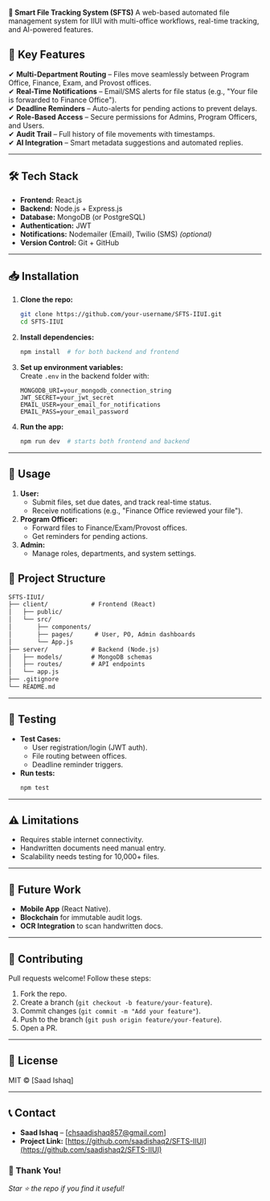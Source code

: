 
**📁 Smart File Tracking System (SFTS)** 
A web-based automated file management system for IIUI with multi-office workflows, real-time tracking, and AI-powered features.  


## **🚀 Key Features**  
✔ **Multi-Department Routing** – Files move seamlessly between Program Office, Finance, Exam, and Provost offices.  
✔ **Real-Time Notifications** – Email/SMS alerts for file status (e.g., "Your file is forwarded to Finance Office").  
✔ **Deadline Reminders** – Auto-alerts for pending actions to prevent delays.  
✔ **Role-Based Access** – Secure permissions for Admins, Program Officers, and Users.  
✔ **Audit Trail** – Full history of file movements with timestamps.  
✔ **AI Integration** – Smart metadata suggestions and automated replies.  

---

## **🛠 Tech Stack**  
- **Frontend:** React.js  
- **Backend:** Node.js + Express.js  
- **Database:** MongoDB (or PostgreSQL)  
- **Authentication:** JWT  
- **Notifications:** Nodemailer (Email), Twilio (SMS) *(optional)*  
- **Version Control:** Git + GitHub  

---

## **📥 Installation**  
1. **Clone the repo:**  
   ```bash
   git clone https://github.com/your-username/SFTS-IIUI.git
   cd SFTS-IIUI
   ```
2. **Install dependencies:**  
   ```bash
   npm install  # for both backend and frontend
   ```
3. **Set up environment variables:**  
   Create `.env` in the backend folder with:  
   ```env
   MONGODB_URI=your_mongodb_connection_string
   JWT_SECRET=your_jwt_secret
   EMAIL_USER=your_email_for_notifications
   EMAIL_PASS=your_email_password
   ```
4. **Run the app:**  
   ```bash
   npm run dev  # starts both frontend and backend
   ```

---

## **📖 Usage**  
1. **User:**  
   - Submit files, set due dates, and track real-time status.  
   - Receive notifications (e.g., "Finance Office reviewed your file").  
2. **Program Officer:**  
   - Forward files to Finance/Exam/Provost offices.  
   - Get reminders for pending actions.  
3. **Admin:**  
   - Manage roles, departments, and system settings.  


## **📂 Project Structure**  
```markdown
SFTS-IIUI/  
├── client/            # Frontend (React)  
│   ├── public/  
│   └── src/  
│       ├── components/  
│       ├── pages/      # User, PO, Admin dashboards  
│       └── App.js  
├── server/            # Backend (Node.js)  
│   ├── models/        # MongoDB schemas  
│   ├── routes/        # API endpoints  
│   └── app.js  
├── .gitignore  
└── README.md  
```

---

## **🧪 Testing**  
- **Test Cases:**  
  - User registration/login (JWT auth).  
  - File routing between offices.  
  - Deadline reminder triggers.  
- **Run tests:**  
  ```bash
  npm test
  ```

---

## **⚠️ Limitations**  
- Requires stable internet connectivity.  
- Handwritten documents need manual entry.  
- Scalability needs testing for 10,000+ files.  

---

## **🔮 Future Work**  
- **Mobile App** (React Native).  
- **Blockchain** for immutable audit logs.  
- **OCR Integration** to scan handwritten docs.  

---

## **🤝 Contributing**  
Pull requests welcome! Follow these steps:  
1. Fork the repo.  
2. Create a branch (`git checkout -b feature/your-feature`).  
3. Commit changes (`git commit -m "Add your feature"`).  
4. Push to the branch (`git push origin feature/your-feature`).  
5. Open a PR.  

---

## **📜 License**  
MIT © [Saad Ishaq]  

---

## **📞 Contact**  
- **Saad Ishaq** – [chsaadishaq857@gmail.com]  
- **Project Link:** [https://github.com/saadishaq2/SFTS-IIUI](https://github.com/saadishaq2/SFTS-IIUI)  


### **🎉 Thank You!**  
*Star ⭐ the repo if you find it useful!*  

